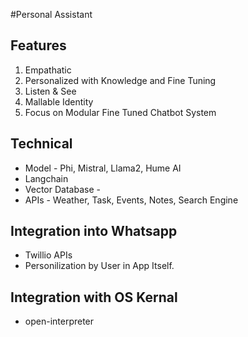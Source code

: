 #Personal Assistant 

## Features 

1. Empathatic 
2. Personalized with Knowledge and Fine Tuning
3. Listen & See 
4. Mallable Identity 
5. Focus on Modular Fine Tuned Chatbot System 

## Technical 

- Model - Phi, Mistral, Llama2, Hume AI
- Langchain 
- Vector Database - 
- APIs - Weather, Task, Events, Notes, Search Engine 

## Integration into Whatsapp

- Twillio APIs 
- Personilization by User in App Itself. 

## Integration with OS Kernal 

- open-interpreter 